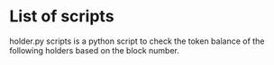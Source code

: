 <h1>List of scripts</h1>

holder.py scripts is a python script to check the token balance of the following holders based on the block number.
